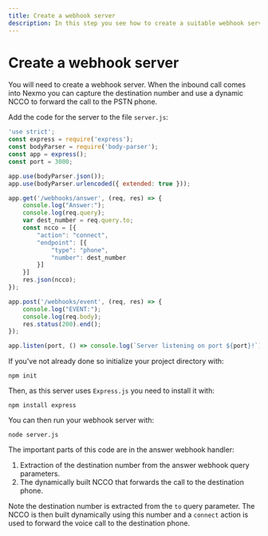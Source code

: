 ```yaml
---
title: Create a webhook server
description: In this step you see how to create a suitable webhook server.
---
```


# Create a webhook server

You will need to create a webhook server. When the inbound call comes into Nexmo you can capture the destination number and use a dynamic NCCO to forward the call to the PSTN phone.

Add the code for the server to the file `server.js`:

``` javascript
'use strict';
const express = require('express');
const bodyParser = require('body-parser');
const app = express();
const port = 3000;

app.use(bodyParser.json());
app.use(bodyParser.urlencoded({ extended: true }));

app.get('/webhooks/answer', (req, res) => {
    console.log("Answer:");
    console.log(req.query);
    var dest_number = req.query.to;
    const ncco = [{
        "action": "connect",
        "endpoint": [{
            "type": "phone",
            "number": dest_number
        }]
    }]
    res.json(ncco);
});

app.post('/webhooks/event', (req, res) => {
    console.log("EVENT:");
    console.log(req.body);
    res.status(200).end();
});

app.listen(port, () => console.log(`Server listening on port ${port}!`));
```

If you've not already done so initialize your project directory with:

```
npm init
```

Then, as this server uses `Express.js` you need to install it with:

```
npm install express
```

You can then run your webhook server with:

```
node server.js
```

The important parts of this code are in the answer webhook handler:

1. Extraction of the destination number from the answer webhook query parameters.
2. The dynamically built NCCO that forwards the call to the destination phone.

Note the destination number is extracted from the `to` query parameter. The NCCO is then built dynamically using this number and a `connect` action is used to forward the voice call to the destination phone.
